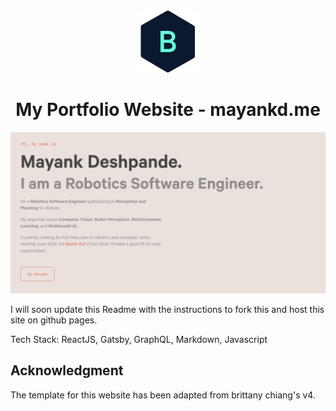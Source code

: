 <div align="center">
  <img alt="Logo" src="https://raw.githubusercontent.com/MayankD409/MayankD409.github.io/dev/src/images/logo.png" width="100" />
</div>
<h1 align="center">
  My Portfolio Website - mayankd.me
</h1>

![demo](https://raw.githubusercontent.com/MayankD409/MayankD409.github.io/dev/static/og.png)

I will soon update this Readme with the instructions to fork this and host this site on github pages.

Tech Stack: ReactJS, Gatsby, GraphQL, Markdown, Javascript

## Acknowledgment

The template for this website has been adapted from brittany chiang's v4.